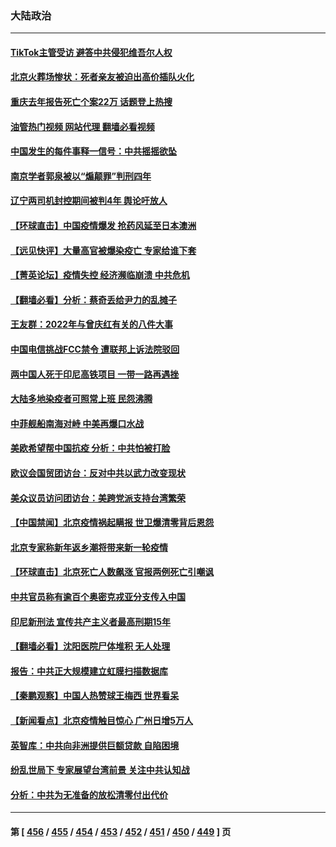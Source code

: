 ### 大陆政治
---
#### [TikTok主管受访 避答中共侵犯维吾尔人权](../../pages/ncid277/n13889049.md?12220045) 
#### [北京火葬场惨状：死者亲友被迫出高价插队火化](../../pages/ncid277/n13889069.md?12220045) 
#### [重庆去年报告死亡个案22万 话题登上热搜](../../pages/ncid277/n13888987.md?12220045) 
#### [油管热门视频 网站代理 翻墙必看视频](http://138.2.39.72:81/youtube.html?epic-marker?12220045)
#### [中国发生的每件事释一信号：中共摇摇欲坠](../../pages/ncid277/n13888494.md?12220045) 
#### [南京学者郭泉被以“煽颠罪”判刑四年](../../pages/ncid277/n13888967.md?12220045) 
#### [辽宁两司机封控期间被判4年 舆论吁放人](../../pages/ncid277/n13888961.md?12220045) 
#### [【环球直击】中国疫情爆发 抢药风延至日本澳洲](../../pages/ncid277/n13888402.md?12220045) 
#### [【远见快评】大量高官被爆染疫亡 专家给谁下套](../../pages/ncid277/n13888558.md?12220045) 
#### [【菁英论坛】疫情失控 经济濒临崩溃 中共危机](../../pages/ncid277/n13888408.md?12220045) 
#### [【翻墙必看】分析：蔡奇丢给尹力的乱摊子](../../pages/ncid277/n13888719.md?12220045) 
#### [王友群：2022年与曾庆红有关的八件大事](../../pages/ncid277/n13888603.md?12220045) 
#### [中国电信挑战FCC禁令 遭联邦上诉法院驳回](../../pages/ncid277/n13888488.md?12220045) 
#### [两中国人死于印尼高铁项目 一带一路再遇挫](../../pages/ncid277/n13888453.md?12220045) 
#### [大陆多地染疫者可照常上班 民怨沸腾](../../pages/ncid277/n13888446.md?12220045) 
#### [中菲舰船南海对峙 中美再爆口水战](../../pages/ncid277/n13888425.md?12220045) 
#### [美欧希望帮中国抗疫 分析：中共怕被打脸](../../pages/ncid277/n13888404.md?12220045) 
#### [欧议会国贸团访台：反对中共以武力改变现状](../../pages/ncid277/n13888157.md?12220045) 
#### [美众议员访问团访台：美跨党派支持台湾繁荣](../../pages/ncid277/n13888189.md?12220045) 
#### [【中国禁闻】北京疫情祸起瞒报 世卫爆清零背后恩怨](../../pages/ncid277/n13887848.md?12220045) 
#### [北京专家称新年返乡潮将带来新一轮疫情](../../pages/ncid277/n13888206.md?12220045) 
#### [【环球直击】北京死亡人数飙涨 官报两例死亡引嘲讽](../../pages/ncid277/n13887833.md?12220045) 
#### [中共官员称有逾百个奥密克戎亚分支传入中国](../../pages/ncid277/n13888179.md?12220045) 
#### [印尼新刑法 宣传共产主义者最高刑期15年](../../pages/ncid277/n13888120.md?12220045) 
#### [【翻墙必看】沈阳医院尸体堆积 无人处理](../../pages/ncid277/n13888019.md?12220045) 
#### [报告：中共正大规模建立虹膜扫描数据库](../../pages/ncid277/n13888092.md?12220045) 
#### [【秦鹏观察】中国人热赞球王梅西 世界看呆](../../pages/ncid277/n13887853.md?12220045) 
#### [【新闻看点】北京疫情触目惊心 广州日增5万人](../../pages/ncid277/n13887857.md?12220045) 
#### [英智库：中共向非洲提供巨额贷款 自陷困境](../../pages/ncid277/n13887840.md?12220045) 
#### [纷乱世局下 专家展望台湾前景 关注中共认知战](../../pages/ncid277/n13887473.md?12220045) 
#### [分析：中共为无准备的放松清零付出代价](../../pages/ncid277/n13887802.md?12220045) 

---
#### 第 [ [456](./456.md?12220045) / [455](./455.md?12220045) / [454](./454.md?12220045) / [453](./453.md?12220045) / [452](./452.md?12220045) / [451](./451.md?12220045) / [450](./450.md?12220045) / [449](./449.md?12220045) ] 页
